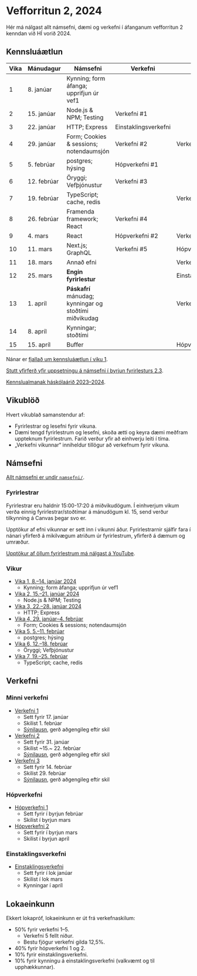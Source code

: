 # Vefforritun 2, 2024

Hér má nálgast allt námsefni, dæmi og verkefni í áfanganum vefforritun 2 kenndan við HÍ vorið 2024.

## Kennsluáætlun

| Vika | Mánudagur   | Námsefni                                               | Verkefni             | Skil                 |
| ---- | ----------- | ------------------------------------------------------ | -------------------- | -------------------- |
| 1    | 8. janúar   | Kynning; form áfanga; upprifjun úr vef1                |                      |                      |
| 2    | 15. janúar  | Node.js & NPM; Testing                                 | Verkefni #1          |                      |
| 3    | 22. janúar  | HTTP; Express                                          | Einstaklingsverkefni |                      |
| 4    | 29. janúar  | Form; Cookies & sessions; notendaumsjón                | Verkefni #2          | Verkefni #1          |
| 5    | 5. febrúar  | postgres; hýsing                                       | Hópverkefni #1       |                      |
| 6    | 12. febrúar | Öryggi; Vefþjónustur                                   | Verkefni #3          |                      |
| 7    | 19. febrúar | TypeScript; cache, redis                               |                      | Verkefni #2          |
| 8    | 26. febrúar | Framenda framework; React                              | Verkefni #4          |                      |
| 9    | 4. mars     | React                                                  | Hópverkefni #2       | Verkefni #3          |
| 10   | 11. mars    | Next.js; GraphQL                                       | Verkefni #5          | Hópverkefni #1       |
| 11   | 18. mars    | Annað efni                                             |                      | Verkefni #4          |
| 12   | 25. mars    | **Engin fyrirlestur**                                  |                      | Einstaklingsverkefni |
| 13   | 1. apríl    | **Páskafrí** mánudag; kynningar og stoðtími miðvikudag |                      | Verkefni #5          |
| 14   | 8. apríl    | Kynningar; stoðtími                                    |                      |                      |
| 15   | 15. apríl   | Buffer                                                 |                      | Hópverkefni #2       |

Nánar er [fjallað um kennsluáætlun í viku 1](vikur/vika-01.md).

[Stutt yfirferð yfir uppsetningu á námsefni í byrjun fyrirlesturs 2.3](https://www.youtube.com/watch?v=FkYxDExWSSU).

[Kennslualmanak háskólaárið 2023–2024](https://ugla.hi.is/kennsluskra/index.php?tab=skoli&chapter=content&id=49140).

## Vikublöð

Hvert vikublað samanstendur af:

- Fyrirlestrar og lesefni fyrir vikuna.
- Dæmi tengd fyrirlestrum og lesefni, skoða ætti og keyra dæmi meðfram uppteknum fyrirlestrum. Farið verður yfir að einhverju leiti í tíma.
- „Verkefni vikunnar“ inniheldur tillögur að verkefnum fyrir vikuna.

## Námsefni

[Allt námsefni er undir `namsefni/`](/namsefni).

### Fyrirlestrar

Fyrirlestrar eru haldnir 15:00-17:20 á miðvikudögum. Í einhverjum vikum verða einnig fyrirlestrar/stoðtímar á mánudögum kl. 15, send verður tilkynning á Canvas þegar svo er.

Upptökur af efni vikunnar er sett inn í vikunni áður. Fyrirlestrarnir sjálfir fara í nánari yfirferð á mikilvægum atriðum úr fyrirlestrum, yfirferð á dæmum og umræður.

[Upptökur af öllum fyrirlestrum má nálgast á YouTube](https://www.youtube.com/playlist?list=PLRj-ccg8iozwBXaSNawCRcSNO7hZDb7Di).

### Vikur

- [Vika 1, 8.–14. janúar 2024](vikur/vika-01.md)
  - Kynning; form áfanga; upprifjun úr vef1
- [Vika 2, 15.–21. janúar 2024](vikur/vika-02.md)
  - Node.js & NPM; Testing
- [Vika 3, 22.–28. janúar 2024](vikur/vika-03.md)
  - HTTP; Express
- [Vika 4, 29. janúar–4. febrúar](vikur/vika-04.md)
  - Form; Cookies & sessions; notendaumsjón
- [Vika 5, 5.–11. febrúar](vikur/vika-05.md)
  - postgres; hýsing
- [Vika 6, 12.–18. febrúar](vikur/vika-06.md)
  - Öryggi; Vefþjónustur
- [Vika 7, 19.–25. febrúar](vikur/vika-07.md)
  - TypeScript; cache, redis

## Verkefni

### Minni verkefni

- [Verkefni 1](https://github.com/vefforritun/vef2-2024-v1)
  - Sett fyrir 17. janúar
  - Skilist 1. febrúar
  - [Sýnilausn](https://github.com/vefforritun/vef2-2024-v1-synilausn), gerð aðgengileg eftir skil
- [Verkefni 2](https://github.com/vefforritun/vef2-2024-v2)
  - Sett fyrir 31. janúar
  - Skilist ~15.~ 22. febrúar
  - [Sýnilausn](https://github.com/vefforritun/vef2-2024-v2-synilausn), gerð aðgengileg eftir skil
- [Verkefni 3](https://github.com/vefforritun/vef2-2024-v3)
  - Sett fyrir 14. febrúar
  - Skilist 29. febrúar
  - [Sýnilausn](https://github.com/vefforritun/vef2-2024-v3-synilausn), gerð aðgengileg eftir skil

### Hópverkefni

- [Hópverkefni 1](https://github.com/vefforritun/vef2-2024-h1)
  - Sett fyrir í byrjun febrúar
  - Skilist í byrjun mars
- [Hópverkefni 2](https://github.com/vefforritun/vef2-2024-h2)
  - Sett fyrir í byrjun mars
  - Skilist í byrjun apríl

### Einstaklingsverkefni

- [Einstaklingsverkefni](https://github.com/vefforritun/vef2-2024-einstaklings)
  - Sett fyrir í lok janúar
  - Skilist í lok mars
  - Kynningar í apríl

## Lokaeinkunn

Ekkert lokapróf, lokaeinkunn er út frá verkefnaskilum:

- 50% fyrir verkefni 1–5.
  - Verkefni 5 fellt niður.
  - Bestu fjögur verkefni gilda 12,5%.
- 40% fyrir hópverkefni 1 og 2.
- 10% fyrir einstaklingsverkefni.
- 10% fyrir kynningu á einstaklingsverkefni (valkvæmt og til upphækkunnar).
